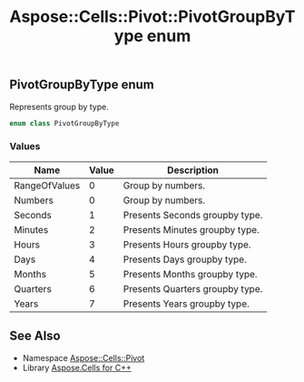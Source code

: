 ﻿---
title: Aspose::Cells::Pivot::PivotGroupByType enum
linktitle: PivotGroupByType
second_title: Aspose.Cells for C++ API Reference
description: 'Aspose::Cells::Pivot::PivotGroupByType enum. Represents group by type in C++.'
type: docs
weight: 3000
url: /cpp/aspose.cells.pivot/pivotgroupbytype/
---
## PivotGroupByType enum


Represents group by type.

```cpp
enum class PivotGroupByType
```

### Values

| Name | Value | Description |
| --- | --- | --- |
| RangeOfValues | 0 | Group by numbers. |
| Numbers | 0 | Group by numbers. |
| Seconds | 1 | Presents Seconds groupby type. |
| Minutes | 2 | Presents Minutes groupby type. |
| Hours | 3 | Presents Hours groupby type. |
| Days | 4 | Presents Days groupby type. |
| Months | 5 | Presents Months groupby type. |
| Quarters | 6 | Presents Quarters groupby type. |
| Years | 7 | Presents Years groupby type. |

## See Also

* Namespace [Aspose::Cells::Pivot](../)
* Library [Aspose.Cells for C++](../../)
